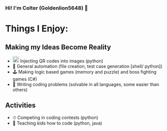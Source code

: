 ### Hi! I'm Colter (Goldenlion5648) 👋

# Things I Enjoy:

## Making my Ideas Become Reality
 - <img src="https://user-images.githubusercontent.com/32916571/99159709-1fd23680-26ad-11eb-8211-8a98997e9c20.png" alt="alt text" width="20" height="20"> Injecting QR codes into images (python)
 - 📂 General automation (file creation, test case generation [shell/ python])
 - 🕹  Making logic based games (memory and puzzle) and boss fighting games (C#)
 - 🧩 Writing coding problems (solvable in all languages, some easier than others)
 
## Activities
 - ⏱ Competing in coding contests (python)
 - 🏫 Teaching kids how to code (python, java)
 
 

<!--
**Goldenlion5648/goldenlion5648** is a ✨ _special_ ✨ repository because its `README.md` (this file) appears on your GitHub profile.

Here are some ideas to get you started:

- 🔭 I’m currently working on ...
- 🌱 I’m currently learning ...
- 👯 I’m looking to collaborate on ...
- 🤔 I’m looking for help with ...
- 💬 Ask me about ...
- 📫 How to reach me: ...
- 😄 Pronouns: ...
- ⚡ Fun fact: ...
-->
